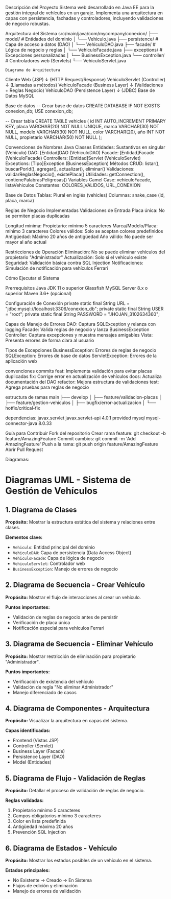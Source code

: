 Descripción del Proyecto
Sistema web desarrollado en Java EE para la gestión integral de vehículos en un garaje. Implementa una arquitectura en capas con persistencia, fachadas y controladores, incluyendo validaciones de negocio robustas.

Arquitectura del Sistema
src/main/java/com/mycompany/conexion/
├── model/           # Entidades del dominio
│   └── Vehiculo.java
├── persistence/     # Capa de acceso a datos (DAO)
│   └── VehiculoDAO.java
├── facade/         # Lógica de negocio y reglas
│   └── VehiculoFacade.java
├── exceptions/     # Excepciones personalizadas
│   └── BusinessException.java
└── controller/     # Controladores web (Servlets)
    └── VehiculoServlet.java

    Diagrama de Arquitectura
Cliente Web (JSP) 
    ↓ (HTTP Request/Response)
VehiculoServlet (Controller)
    ↓ (Llamadas a métodos)
VehiculoFacade (Business Layer)
    ↓ (Validaciones + Reglas Negocio)
VehiculoDAO (Persistence Layer)
    ↓ (JDBC)
Base de Datos MySQL


Base de datos
-- Crear base de datos
CREATE DATABASE IF NOT EXISTS conexion_db;
USE conexion_db;

-- Crear tabla
CREATE TABLE vehicles (
    id INT AUTO_INCREMENT PRIMARY KEY,
    placa VARCHAR(20) NOT NULL UNIQUE,
    marca VARCHAR(30) NOT NULL,
    modelo VARCHAR(30) NOT NULL,
    color VARCHAR(20),
    año INT NOT NULL,
    propietario VARCHAR(50) NOT NULL
);



 Convenciones de Nombres
Java Classes
Entidades: Sustantivos en singular (Vehiculo)
DAO: [Entidad]DAO (VehiculoDAO)
Facade: [Entidad]Facade (VehiculoFacade)
Controllers: [Entidad]Servlet (VehiculoServlet)
Exceptions: [Tipo]Exception (BusinessException)
Métodos
CRUD: listar(), buscarPorId(), agregar(), actualizar(), eliminar()
Validaciones: validarReglasNegocio(), existePlaca()
Utilidades: getConnection(), contienePalabrasPeligrosas()
Variables
Camel Case: vehiculoFacade, listaVehiculos
Constantes: COLORES_VALIDOS, URL_CONEXION

Base de Datos
Tablas: Plural en inglés (vehicles)
Columnas: snake_case (id, placa, marca)

Reglas de Negocio Implementadas
Validaciones de Entrada
Placa única: No se permiten placas duplicadas

Longitud mínima:
Propietario: mínimo 5 caracteres
Marca/Modelo/Placa: mínimo 3 caracteres
Colores válidos: Solo se aceptan colores predefinidos
Antigüedad: Máximo 20 años de antigüedad
Año válido: No puede ser mayor al año actual

Restricciones de Operación
Eliminación: No se puede eliminar vehículos del propietario "Administrador"
Actualización: Solo si el vehículo existe
Seguridad: Validación básica contra SQL Injection
Notificaciones: Simulación de notificación para vehículos Ferrari

Cómo Ejecutar el Sistema

Prerrequisitos
Java JDK 11 o superior
Glassfish 
MySQL Server 8.x o superior
Maven 3.6+ (opcional)

Configuración de Conexión
private static final String URL = "jdbc:mysql://localhost:3306/conexion_db";
private static final String USER = "root";
private static final String PASSWORD = "JHOJAN_3102634360";

Capas de Manejo de Errores
DAO: Captura SQLException y relanza con logging
Facade: Valida reglas de negocio y lanza BusinessException
Controller: Captura excepciones y muestra mensajes amigables
Vista: Presenta errores de forma clara al usuario

Tipos de Excepciones
BusinessException: Errores de reglas de negocio
SQLException: Errores de base de datos
ServletException: Errores de la aplicación web

convenciones commits
feat: Implementa validación para evitar placas duplicadas
fix: Corrige error en actualización de vehículos
docs: Actualiza documentación del DAO
refactor: Mejora estructura de validaciones
test: Agrega pruebas para reglas de negocio

estructura de ramas
main
├── develop
│   ├── feature/validacion-placas
│   ├── feature/gestion-vehiculos
│   ├── bugfix/error-actualizacion
│   └── hotfix/critical-fix

dependencias:
<dependencies>
    <dependency>
        <groupId>javax.servlet</groupId>
        <artifactId>javax.servlet-api</artifactId>
        <version>4.0.1</version>
        <scope>provided</scope>
    </dependency>
    <dependency>
        <groupId>mysql</groupId>
        <artifactId>mysql-connector-java</artifactId>
        <version>8.0.33</version>
    </dependency>
</dependencies>

Guía para Contribuir
Fork del repositorio
Crear rama feature: git checkout -b feature/AmazingFeature
Commit cambios: git commit -m 'Add AmazingFeature'
Push a la rama: git push origin feature/AmazingFeature
Abrir Pull Request

Diagramas:
# Diagramas UML - Sistema de Gestión de Vehículos

## 1. Diagrama de Clases
**Propósito:** Mostrar la estructura estática del sistema y relaciones entre clases.

**Elementos clave:**
- `Vehiculo`: Entidad principal del dominio
- `VehiculoDAO`: Capa de persistencia (Data Access Object)
- `VehiculoFacade`: Capa de lógica de negocio
- `VehiculoServlet`: Controlador web
- `BusinessException`: Manejo de errores de negocio

## 2. Diagrama de Secuencia - Crear Vehículo
**Propósito:** Mostrar el flujo de interacciones al crear un vehículo.

**Puntos importantes:**
- Validación de reglas de negocio antes de persistir
- Verificación de placa única
- Notificación especial para vehículos Ferrari

## 3. Diagrama de Secuencia - Eliminar Vehículo  
**Propósito:** Mostrar restricción de eliminación para propietario "Administrador".

**Puntos importantes:**
- Verificación de existencia del vehículo
- Validación de regla "No eliminar Administrador"
- Manejo diferenciado de casos

## 4. Diagrama de Componentes - Arquitectura
**Propósito:** Visualizar la arquitectura en capas del sistema.

**Capas identificadas:**
- Frontend (Vistas JSP)
- Controller (Servlet)
- Business Layer (Facade)
- Persistence Layer (DAO)
- Model (Entidades)

## 5. Diagrama de Flujo - Validación de Reglas
**Propósito:** Detallar el proceso de validación de reglas de negocio.

**Reglas validadas:**
1. Propietario mínimo 5 caracteres
2. Campos obligatorios mínimo 3 caracteres  
3. Color en lista predefinida
4. Antigüedad máxima 20 años
5. Prevención SQL Injection

## 6. Diagrama de Estados - Vehículo
**Propósito:** Mostrar los estados posibles de un vehículo en el sistema.

**Estados principales:**
- No Existente → Creado → En Sistema
- Flujos de edición y eliminación
- Manejo de errores de validación
